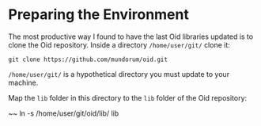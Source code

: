 # Preparing the Environment

The most productive way I found to have the last Oid libraries updated is to clone the Oid repository. Inside a directory `/home/user/git/` clone it:

~~~
git clone https://github.com/mundorum/oid.git
~~~

`/home/user/git/` is a hypothetical directory you must update to your machine.

Map the `lib` folder in this directory to the `lib` folder of the Oid repository:

~~ 
ln -s /home/user/git/oid/lib/ lib
~~~